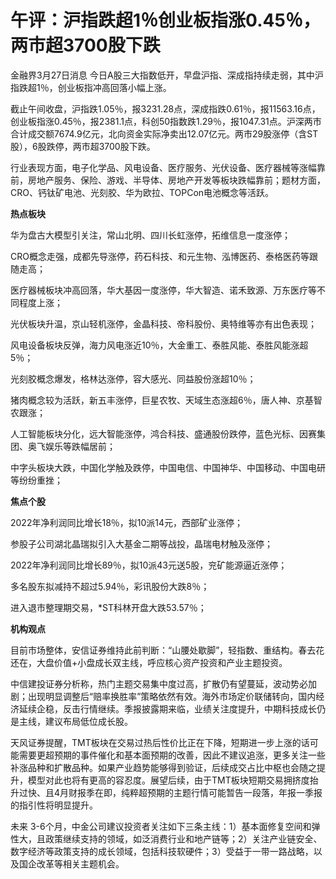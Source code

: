 # 午评：沪指跌超1％创业板指涨0.45％，两市超3700股下跌

金融界3月27日消息 今日A股三大指数低开，早盘沪指、深成指持续走弱，其中沪指跌超1％，创业板指冲高回落小幅上涨。

截止午间收盘，沪指跌1.05％，报3231.28点，深成指跌0.61％，报11563.16点，创业板指涨0.45％，报2381.1点，科创50指数跌1.29％，报1047.31点。沪深两市合计成交额7674.9亿元，北向资金实际净卖出12.07亿元。两市29股涨停（含ST股），6股跌停，两市超3700股下跌。

行业表现方面，电子化学品、风电设备、医疗服务、光伏设备、医疗器械等涨幅靠前，房地产服务、保险、游戏、半导体、房地产开发等板块跌幅靠前；题材方面，CRO、钙钛矿电池、光刻胶、华为欧拉、TOPCon电池概念等活跃。

**热点板块**

华为盘古大模型引关注，常山北明、四川长虹涨停，拓维信息一度涨停；

CRO概念走强，成都先导涨停，药石科技、和元生物、泓博医药、泰格医药等跟随走高；

医疗器械板块冲高回落，华大基因一度涨停，华大智造、诺禾致源、万东医疗等不同程度上涨；

光伏板块升温，京山轻机涨停，金晶科技、帝科股份、奥特维等亦有出色表现；

风电设备板块反弹，海力风电涨近10％，大金重工、泰胜风能、泰胜风能涨超5％；

光刻胶概念爆发，格林达涨停，容大感光、同益股份涨超10％；

猪肉概念较为活跃，新五丰涨停，巨星农牧、天域生态涨超6％，唐人神、京基智农跟涨；

人工智能板块分化，远大智能涨停，鸿合科技、盛通股份跌停，蓝色光标、因赛集团、奥飞娱乐等跌幅居前；

中字头板块大跌，中国化学触及跌停，中国电信、中国神华、中国移动、中国电研等纷纷重挫；

**焦点个股**

2022年净利润同比增长18％，拟10派14元，西部矿业涨停；

参股子公司湖北晶瑞拟引入大基金二期等战投，晶瑞电材触及涨停；

2022年净利润同比增长89％，拟10派43元送5股，兖矿能源逼近涨停；

多名股东拟减持不超过5.94％，彩讯股份大跌8％；

进入退市整理期交易，*ST科林开盘大跌53.57％；

**机构观点**

目前市场整体，安信证券维持此前判断：“山腰处歇脚”，轻指数、重结构。春去花还在，大盘价值+小盘成长双主线，呼应核心资产投资和产业主题投资。

中信建投证券分析称，热门主题交易集中度过高，扩散仍有望蔓延，波动势必加剧；出现明显调整后“赔率换胜率”策略依然有效。海外市场定价联储转向，国内经济延续企稳，反击行情继续。季报披露期来临，业绩关注度提升，中期科技成长仍是主线，建议布局低位成长股。

天风证券提醒，TMT板块在交易过热后性价比正在下降，短期进一步上涨的话可能需要更超预期的事件催化和基本面预期的改善，因此不建议追涨，更多关注一些补涨品种和扩散品种。如果产业趋势能够得到验证，后续成交占比中枢也会随之提升，模型对此也将有更高的容忍度。展望后续，由于TMT板块短期交易拥挤度抬升过快、且4月财报季在即，纯粹超预期的主题行情可能暂告一段落，年报一季报的指引性将明显提升。

未来
3-6个月，中金公司建议投资者关注如下三条主线：1）基本面修复空间和弹性大，且政策继续支持的领域，如泛消费行业和地产链等；2）关注产业链安全、数字经济等政策支持的成长领域，包括科技软硬件；3）受益于一带一路战略，以及国企改革等相关主题机会。

